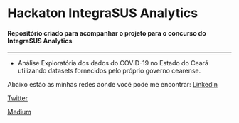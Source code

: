 # Hackaton IntegraSUS Analytics
#### Repositório criado para acompanhar o projeto para o concurso do IntegraSUS Analytics
---
* Análise Exploratória dos dados do COVID-19 no Estado do Ceará utilizando datasets fornecidos pelo próprio governo cearense.

Abaixo estão as minhas redes aonde você pode me encontrar:
[LinkedIn](https://www.linkedin.com/in/mateus-lulio/)

[Twitter](https://twitter.com/LulioMateus)

[Medium](https://mateuslulio.medium.com/)



